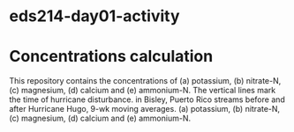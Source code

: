 # eds214-day01-activity
# Concentrations calculation
This repository contains the concentrations of (a) potassium, (b) nitrate-N, (c) magnesium, (d) calcium and (e) ammonium-N. The vertical lines
mark the time of hurricane disturbance. in Bisley, Puerto Rico streams before and after Hurricane Hugo, 9-wk moving
averages. (a) potassium, (b) nitrate-N, (c) magnesium, (d) calcium and (e) ammonium-N.
